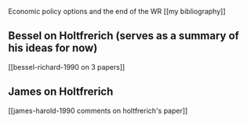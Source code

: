 Economic policy options and the end of the WR
[[my bibliography]]

## Bessel on Holtfrerich (serves as a summary of his ideas for now)
[[bessel-richard-1990 on 3 papers]]

## James on Holtfrerich
[[james-harold-1990 comments on holtfrerich's paper]]
